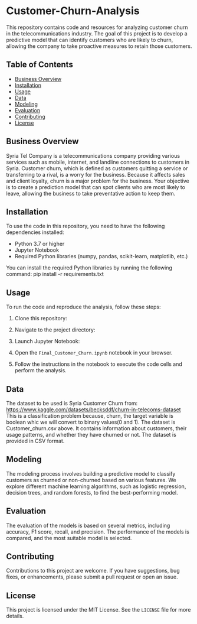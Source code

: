 # Customer-Churn-Analysis
This repository contains code and resources for analyzing customer churn in the telecommunications industry. The goal of this project is to develop a predictive model that can identify customers who are likely to churn, allowing the company to take proactive measures to retain those customers.

## Table of Contents

- [Business Overview](#business-overview)
- [Installation](#installation)
- [Usage](#usage)
- [Data](#data)
- [Modeling](#modeling)
- [Evaluation](#evaluation)
- [Contributing](#contributing)
- [License](#license)

## Business Overview

Syria Tel Company is a telecommunications company providing various services such as mobile, internet, and landline connections to customers in Syria. Customer churn, which is defined as customers quitting a service or transferring to a rival, is a worry for the business. Because it affects sales and client loyalty, churn is a major problem for the business. Your objective is to create a prediction model that can spot clients who are most likely to leave, allowing the business to take preventative action to keep them.

## Installation

To use the code in this repository, you need to have the following dependencies installed:

- Python 3.7 or higher
- Jupyter Notebook
- Required Python libraries (numpy, pandas, scikit-learn, matplotlib, etc.)

You can install the required Python libraries by running the following command:
pip install -r requirements.txt


## Usage

To run the code and reproduce the analysis, follow these steps:

1. Clone this repository:

2. Navigate to the project directory:

3. Launch Jupyter Notebook:

4. Open the `Final_Customer_Churn.ipynb` notebook in your browser.

5. Follow the instructions in the notebook to execute the code cells and perform the analysis.

## Data
The dataset to be used is Syria Customer Churn from: https://www.kaggle.com/datasets/becksddf/churn-in-telecoms-dataset
This is a classification problem because, churn, the target variable is boolean whic we will convert to binary values(0 and 1). 
The dataset is Customer_churn.csv above. It contains information about customers, their usage patterns, and whether they have churned or not. The dataset is provided in CSV format.

## Modeling

The modeling process involves building a predictive model to classify customers as churned or non-churned based on various features. We explore different machine learning algorithms, such as logistic regression, decision trees, and random forests, to find the best-performing model.

## Evaluation

The evaluation of the models is based on several metrics, including accuracy, F1 score, recall, and precision. The performance of the models is compared, and the most suitable model is selected. 

## Contributing

Contributions to this project are welcome. If you have suggestions, bug fixes, or enhancements, please submit a pull request or open an issue.

## License

This project is licensed under the MIT License. See the `LICENSE` file for more details.




